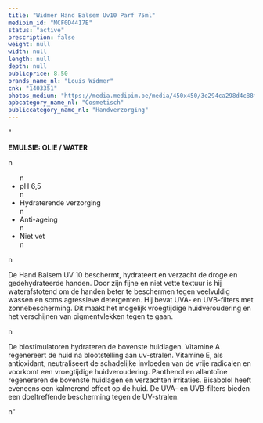 ```yaml
---
title: "Widmer Hand Balsem Uv10 Parf 75ml"
medipim_id: "MCF0D4417E"
status: "active"
prescription: false
weight: null
width: null
length: null
depth: null
publicprice: 8.50
brands_name_nl: "Louis Widmer"
cnk: "1403351"
photos_medium: "https://media.medipim.be/media/450x450/3e294ca298d4c88f6ea4b66f7788a78d.jpg"
apbcategory_name_nl: "Cosmetisch"
publiccategory_name_nl: "Handverzorging"
---
```

"<p><strong>EMULSIE: OLIE / WATER</strong></p>n<ul>n<li>pH 6,5</li>n<li>Hydraterende verzorging</li>n<li>Anti-ageing</li>n<li>Niet vet</li>n</ul>n<p>De Hand Balsem UV 10 beschermt, hydrateert en verzacht de droge en gedehydrateerde handen. Door zijn fijne en niet vette textuur is hij waterafstotend om de handen beter te beschermen tegen veelvuldig wassen en soms agressieve detergenten. Hij bevat UVA- en UVB-filters met zonnebescherming. Dit maakt het mogelijk vroegtijdige huidveroudering en het verschijnen van pigmentvlekken tegen te gaan.</p>n<p>De biostimulatoren hydrateren de bovenste huidlagen. Vitamine A regenereert de huid na blootstelling aan uv-stralen. Vitamine E, als antioxidant, neutraliseert de schadelijke invloeden van de vrije radicalen en voorkomt een vroegtijdige huidveroudering. Panthenol en allantoïne regenereren de bovenste huidlagen en verzachten irritaties. Bisabolol heeft eveneens een kalmerend effect op de huid. De UVA- en UVB-filters bieden een doeltreffende bescherming tegen de UV-stralen.</p>n"
